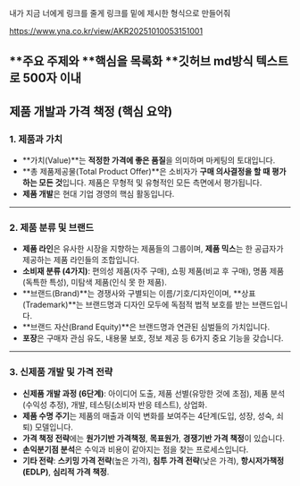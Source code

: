 내가 지금 너에게 링크를 줄게 링크를 밑에 제시한 형식으로 만들어줘



https://www.yna.co.kr/view/AKR20251010053151001

**주요 주제와 **핵심을 목록화 **깃허브 md방식 텍스트로 500자 이내
---

## **제품 개발과 가격 책정 (핵심 요약)**

### **1. 제품과 가치**

* **가치(Value)**는 **적정한 가격에 좋은 품질**을 의미하며 마케팅의 토대입니다.
* **총 제품제공물(Total Product Offer)**은 소비자가 **구매 의사결정을 할 때 평가하는 모든 것**입니다. 제품은 무형적 및 유형적인 모든 측면에서 평가됩니다.
* **제품 개발**은 현대 기업 경영의 핵심 활동입니다.

---

### **2. 제품 분류 및 브랜드**

* **제품 라인**은 유사한 시장을 지향하는 제품들의 그룹이며, **제품 믹스**는 한 공급자가 제공하는 제품 라인들의 조합입니다.
* **소비재 분류 (4가지)**: 편의성 제품(자주 구매), 쇼핑 제품(비교 후 구매), 명품 제품(독특한 특성), 미탐색 제품(인식 못 한 제품).
* **브랜드(Brand)**는 경쟁사와 구별되는 이름/기호/디자인이며, **상표(Trademark)**는 브랜드명과 디자인 모두에 독점적 법적 보호를 받는 브랜드입니다.
* **브랜드 자산(Brand Equity)**은 브랜드명과 연관된 심벌들의 가치입니다.
* **포장**은 구매자 관심 유도, 내용물 보호, 정보 제공 등 6가지 중요 기능을 갖습니다.

---

### **3. 신제품 개발 및 가격 전략**

* **신제품 개발 과정 (6단계)**: 아이디어 도출, 제품 선별(유망한 것에 초점), 제품 분석(수익성 추정), 개발, 테스팅(소비자 반응 테스트), 상업화.
* **제품 수명 주기**는 제품의 매출과 이익 변화를 보여주는 4단계(도입, 성장, 성숙, 쇠퇴) 모델입니다.
* **가격 책정 전략**에는 **원가기반 가격책정**, **목표원가**, **경쟁기반 가격 책정**이 있습니다.
* **손익분기점 분석**은 수익과 비용이 같아지는 점을 찾는 프로세스입니다.
* **기타 전략**: **스키밍 가격 전략**(높은 가격), **침투 가격 전략**(낮은 가격), **항시저가책정(EDLP)**, **심리적 가격 책정**.
